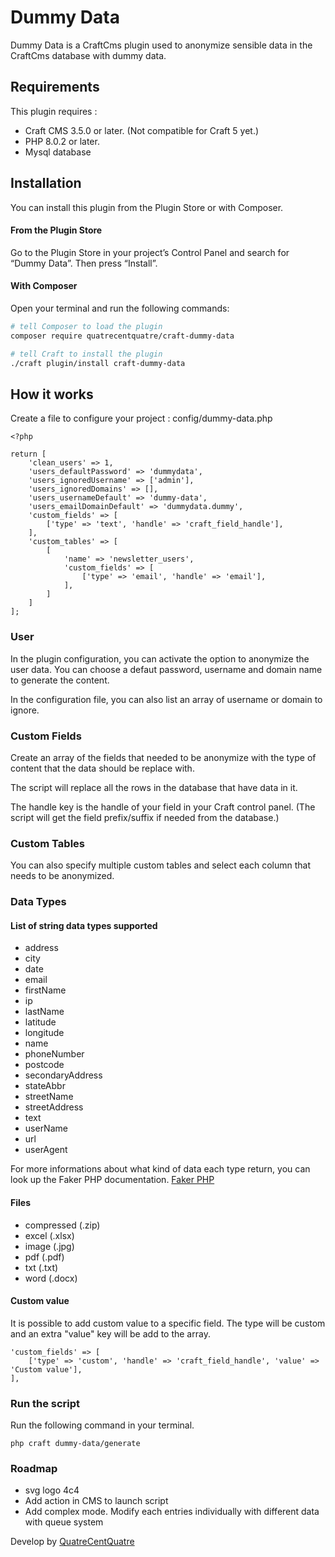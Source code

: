 # Dummy Data

Dummy Data is a CraftCms plugin used to anonymize sensible data in the CraftCms database with dummy data.

## Requirements

This plugin requires : 
- Craft CMS 3.5.0 or later. (Not compatible for Craft 5 yet.)
- PHP 8.0.2 or later.
- Mysql database

## Installation

You can install this plugin from the Plugin Store or with Composer.

#### From the Plugin Store

Go to the Plugin Store in your project’s Control Panel and search for “Dummy Data”. Then press “Install”.

#### With Composer

Open your terminal and run the following commands:

```bash
# tell Composer to load the plugin
composer require quatrecentquatre/craft-dummy-data

# tell Craft to install the plugin
./craft plugin/install craft-dummy-data
```

## How it works

Create a file to configure your project : config/dummy-data.php

```
<?php 

return [
    'clean_users' => 1,
    'users_defaultPassword' => 'dummydata',
    'users_ignoredUsername' => ['admin'],
    'users_ignoredDomains' => [],
    'users_usernameDefault' => 'dummy-data',
    'users_emailDomainDefault' => 'dummydata.dummy',
    'custom_fields' => [
        ['type' => 'text', 'handle' => 'craft_field_handle'],
    ],
    'custom_tables' => [
        [
            'name' => 'newsletter_users',
            'custom_fields' => [
                ['type' => 'email', 'handle' => 'email'],
            ],
        ]
    ]
];
```

### User

In the plugin configuration, you can activate the option to anonymize the user data. You can choose a defaut password, username and domain name to generate the content.

In the configuration file, you can also list an array of username or domain to ignore.

### Custom Fields

Create an array of the fields that needed to be anonymize with the type of content that the data should be replace with.

The script will replace all the rows in the database that have data in it. 

The handle key is the handle of your field in your Craft control panel. (The script will get the field prefix/suffix if needed from the database.)

### Custom Tables

You can also specify multiple custom tables and select each column that needs to be anonymized.

### Data Types

#### List of string data types supported

- address
- city
- date
- email
- firstName
- ip
- lastName
- latitude
- longitude
- name
- phoneNumber
- postcode
- secondaryAddress
- stateAbbr
- streetName
- streetAddress
- text
- userName
- url
- userAgent

For more informations about what kind of data each type return, you can look up the Faker PHP documentation. [Faker PHP](https://fakerphp.github.io/formatters/)


#### Files

- compressed (.zip)
- excel (.xlsx)
- image (.jpg)
- pdf (.pdf)
- txt (.txt)
- word (.docx)

#### Custom value

It is possible to add custom value to a specific field. The type will be custom and an extra "value" key will be add to the array.

```
'custom_fields' => [
    ['type' => 'custom', 'handle' => 'craft_field_handle', 'value' => 'Custom value'],
],
```

### Run the script

Run the following command in your terminal.

```
php craft dummy-data/generate
```

### Roadmap

- svg logo 4c4
- Add action in CMS to launch script
- Add complex mode. Modify each entries individually with different data with queue system

Develop by [QuatreCentQuatre](https://www.quatrecentquatre.com)

